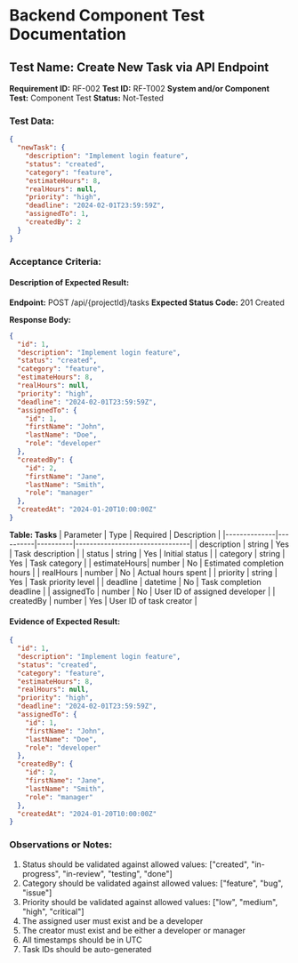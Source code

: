 # Backend Component Test Documentation

## Test Name: Create New Task via API Endpoint

**Requirement ID:** RF-002
**Test ID:** RF-T002
**System and/or Component Test:** Component Test
**Status:** Not-Tested

### Test Data:

```json
{
  "newTask": {
    "description": "Implement login feature",
    "status": "created",
    "category": "feature",
    "estimateHours": 8,
    "realHours": null,
    "priority": "high",
    "deadline": "2024-02-01T23:59:59Z",
    "assignedTo": 1,
    "createdBy": 2
  }
}
```

### Acceptance Criteria:

#### Description of Expected Result:

**Endpoint:** POST /api/{projectId}/tasks
**Expected Status Code:** 201 Created

**Response Body:**

```json
{
  "id": 1,
  "description": "Implement login feature",
  "status": "created",
  "category": "feature",
  "estimateHours": 8,
  "realHours": null,
  "priority": "high",
  "deadline": "2024-02-01T23:59:59Z",
  "assignedTo": {
    "id": 1,
    "firstName": "John",
    "lastName": "Doe",
    "role": "developer"
  },
  "createdBy": {
    "id": 2,
    "firstName": "Jane",
    "lastName": "Smith",
    "role": "manager"
  },
  "createdAt": "2024-01-20T10:00:00Z"
}
```

**Table: Tasks**
| Parameter | Type | Required | Description |
|--------------|----------|----------|--------------------------------|
| description | string | Yes | Task description |
| status | string | Yes | Initial status |
| category | string | Yes | Task category |
| estimateHours| number | No | Estimated completion hours |
| realHours | number | No | Actual hours spent |
| priority | string | Yes | Task priority level |
| deadline | datetime | No | Task completion deadline |
| assignedTo | number | No | User ID of assigned developer |
| createdBy | number | Yes | User ID of task creator |

#### Evidence of Expected Result:

```json
{
  "id": 1,
  "description": "Implement login feature",
  "status": "created",
  "category": "feature",
  "estimateHours": 8,
  "realHours": null,
  "priority": "high",
  "deadline": "2024-02-01T23:59:59Z",
  "assignedTo": {
    "id": 1,
    "firstName": "John",
    "lastName": "Doe",
    "role": "developer"
  },
  "createdBy": {
    "id": 2,
    "firstName": "Jane",
    "lastName": "Smith",
    "role": "manager"
  },
  "createdAt": "2024-01-20T10:00:00Z"
}
```

### Observations or Notes:

1. Status should be validated against allowed values: ["created", "in-progress", "in-review", "testing", "done"]
2. Category should be validated against allowed values: ["feature", "bug", "issue"]
3. Priority should be validated against allowed values: ["low", "medium", "high", "critical"]
4. The assigned user must exist and be a developer
5. The creator must exist and be either a developer or manager
6. All timestamps should be in UTC
7. Task IDs should be auto-generated
